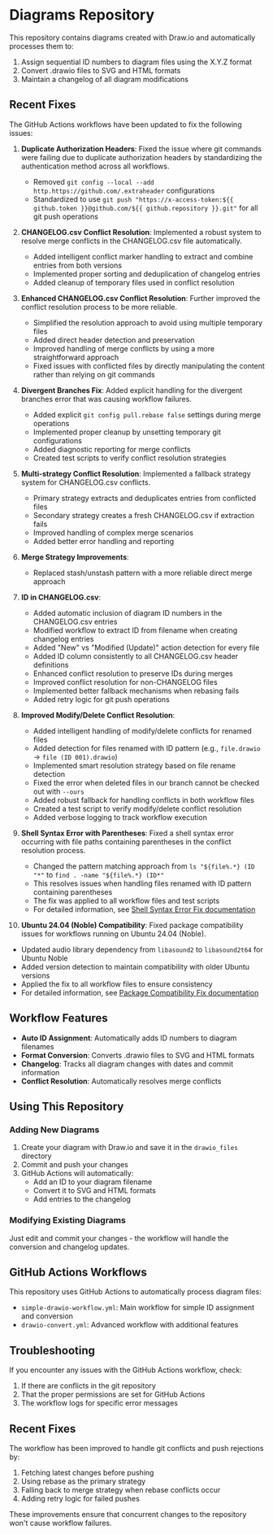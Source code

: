 # Diagrams Repository

This repository contains diagrams created with Draw.io and automatically processes them to:

1. Assign sequential ID numbers to diagram files using the X.Y.Z format
2. Convert .drawio files to SVG and HTML formats
3. Maintain a changelog of all diagram modifications

## Recent Fixes

The GitHub Actions workflows have been updated to fix the following issues:

1. **Duplicate Authorization Headers**: Fixed the issue where git commands were failing due to duplicate authorization headers by standardizing the authentication method across all workflows.
   - Removed `git config --local --add http.https://github.com/.extraheader` configurations
   - Standardized to use `git push "https://x-access-token:${{ github.token }}@github.com/${{ github.repository }}.git"` for all git push operations

2. **CHANGELOG.csv Conflict Resolution**: Implemented a robust system to resolve merge conflicts in the CHANGELOG.csv file automatically.
   - Added intelligent conflict marker handling to extract and combine entries from both versions
   - Implemented proper sorting and deduplication of changelog entries
   - Added cleanup of temporary files used in conflict resolution

3. **Enhanced CHANGELOG.csv Conflict Resolution**: Further improved the conflict resolution process to be more reliable.
   - Simplified the resolution approach to avoid using multiple temporary files
   - Added direct header detection and preservation
   - Improved handling of merge conflicts by using a more straightforward approach
   - Fixed issues with conflicted files by directly manipulating the content rather than relying on git commands

4. **Divergent Branches Fix**: Added explicit handling for the divergent branches error that was causing workflow failures.
   - Added explicit `git config pull.rebase false` settings during merge operations
   - Implemented proper cleanup by unsetting temporary git configurations
   - Added diagnostic reporting for merge conflicts
   - Created test scripts to verify conflict resolution strategies

5. **Multi-strategy Conflict Resolution**: Implemented a fallback strategy system for CHANGELOG.csv conflicts.
   - Primary strategy extracts and deduplicates entries from conflicted files
   - Secondary strategy creates a fresh CHANGELOG.csv if extraction fails
   - Improved handling of complex merge scenarios
   - Added better error handling and reporting

6. **Merge Strategy Improvements**:
   - Replaced stash/unstash pattern with a more reliable direct merge approach
   
7. **ID in CHANGELOG.csv**:
   - Added automatic inclusion of diagram ID numbers in the CHANGELOG.csv entries
   - Modified workflow to extract ID from filename when creating changelog entries
   - Added "New" vs "Modified (Update)" action detection for every file
   - Added ID column consistently to all CHANGELOG.csv header definitions
   - Enhanced conflict resolution to preserve IDs during merges
   - Improved conflict resolution for non-CHANGELOG files
   - Implemented better fallback mechanisms when rebasing fails
   - Added retry logic for git push operations

8. **Improved Modify/Delete Conflict Resolution**:
   - Added intelligent handling of modify/delete conflicts for renamed files
   - Added detection for files renamed with ID pattern (e.g., `file.drawio` → `file (ID 001).drawio`)
   - Implemented smart resolution strategy based on file rename detection
   - Fixed the error when deleted files in our branch cannot be checked out with `--ours`
   - Added robust fallback for handling conflicts in both workflow files
   - Created a test script to verify modify/delete conflict resolution
   - Added verbose logging to track workflow execution

9. **Shell Syntax Error with Parentheses**: Fixed a shell syntax error occurring with file paths containing parentheses in the conflict resolution process.
   - Changed the pattern matching approach from `ls "${file%.*} (ID "*"` to `find . -name "${file%.*} (ID*"`
   - This resolves issues when handling files renamed with ID pattern containing parentheses
   - The fix was applied to all workflow files and test scripts
   - For detailed information, see [Shell Syntax Error Fix documentation](docs/SHELL_SYNTAX_ERROR_FIX.md)

10. **Ubuntu 24.04 (Noble) Compatibility**: Fixed package compatibility issues for workflows running on Ubuntu 24.04 (Noble).
   - Updated audio library dependency from `libasound2` to `libasound2t64` for Ubuntu Noble
   - Added version detection to maintain compatibility with older Ubuntu versions
   - Applied the fix to all workflow files to ensure consistency
   - For detailed information, see [Package Compatibility Fix documentation](docs/PACKAGE_COMPATIBILITY_FIX.md)

## Workflow Features

- **Auto ID Assignment**: Automatically adds ID numbers to diagram filenames
- **Format Conversion**: Converts .drawio files to SVG and HTML formats
- **Changelog**: Tracks all diagram changes with dates and commit information
- **Conflict Resolution**: Automatically resolves merge conflicts

## Using This Repository

### Adding New Diagrams

1. Create your diagram with Draw.io and save it in the `drawio_files` directory
2. Commit and push your changes
3. GitHub Actions will automatically:
   - Add an ID to your diagram filename
   - Convert it to SVG and HTML formats
   - Add entries to the changelog

### Modifying Existing Diagrams

Just edit and commit your changes - the workflow will handle the conversion and changelog updates.

## GitHub Actions Workflows

This repository uses GitHub Actions to automatically process diagram files:

- `simple-drawio-workflow.yml`: Main workflow for simple ID assignment and conversion
- `drawio-convert.yml`: Advanced workflow with additional features

## Troubleshooting

If you encounter any issues with the GitHub Actions workflow, check:

1. If there are conflicts in the git repository
2. That the proper permissions are set for GitHub Actions
3. The workflow logs for specific error messages

## Recent Fixes

The workflow has been improved to handle git conflicts and push rejections by:

1. Fetching latest changes before pushing
2. Using rebase as the primary strategy
3. Falling back to merge strategy when rebase conflicts occur
4. Adding retry logic for failed pushes

These improvements ensure that concurrent changes to the repository won't cause workflow failures.
